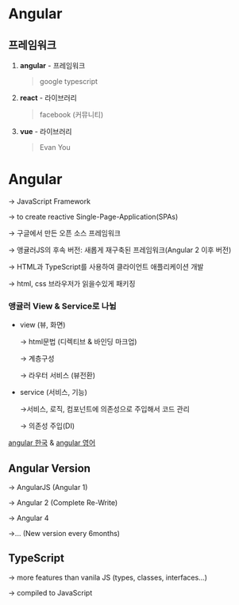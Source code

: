 # Angular

## 프레임워크

1. **angular** - 프레임워크
    
    > google
    typescript
    > 
2. **react** - 라이브러리
    
    > facebook (커뮤니티)
    > 
3. **vue** - 라이브러리
    
    > Evan You
    > 

# Angular

→ JavaScript Framework

→ to create reactive Single-Page-Application(SPAs)

→ 구글에서 만든 오픈 소스 프레임워크

→ 앵귤러JS의 후속 버전: 새롭게 재구축된 프레임워크(Angular 2 이후 버전)

→ HTML과 TypeScript를 사용하여 클라이언트 애플리케이션 개발

→ html, css 브라우저가 읽을수있게 패키징

### 앵귤러 View & Service로 나뉨

- view (뷰, 화면)
    
    → html문법 (디렉티브 & 바인딩 마크업)
    
    → 계층구성
    
    → 라우터 서비스 (뷰전환)
    
- service (서비스, 기능)
    
    →서비스, 로직, 컴포넌트에 의존성으로 주입해서 코드 관리
    
    → 의존성 주입(DI)
    

[angular 한국](https://angular.kr/docs) & [angular 영어](https://angular.io/start)

## Angular Version

→ AngularJS (Angular 1)

→ Angular 2 (Complete Re-Write)

→ Angular 4 

→... (New version every 6months)

## TypeScript

→ more features than vanila JS (types, classes, interfaces...)

→ compiled to JavaScript